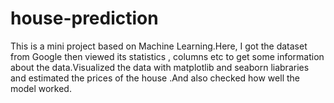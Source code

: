 # house-prediction


This is a mini project based on Machine Learning.Here, I got the dataset from Google then viewed its statistics , columns etc to get some information about the data.Visualized the data with matplotlib and seaborn liabraries and estimated the prices of the house .And also checked how well the model worked.
